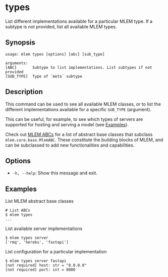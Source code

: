 # types

List different implementations available for a particular MLEM type. If a
subtype is not provided, list all available MLEM types.

## Synopsis

```usage
usage: mlem types [options] [abc] [sub_type]

arguments:
[ABC]       Subtype to list implementations. List subtypes if not provided
[SUB_TYPE]  Type of `meta` subtype
```

## Description

This command can be used to see all available MLEM classes, or to list the
different implementations available for a specific `SUB_TYPE` (argument).

This can be useful, for example, to see which types of servers are supported for
hosting and serving a model (see [Examples](#examples)).

Check out [MLEM ABCs](/doc/user-guide/mlem-abcs) for a list of abstract base
classes that subclass `mlem.core.base.MlemABC`. These constitute the building
blocks of MLEM, and can be subclassed to add new functionalities and
capabilities.

## Options

- `-h, --help`: Show this message and exit.

## Examples

List MLEM abstract base classes

```cli
# List ABCs
$ mlem types
...
```

List available server implementations

```cli
$ mlem types server
['rmq', 'heroku', 'fastapi']
```

List configuration for a particular implementation

```cli
$ mlem types server fastapi
[not required] host: str = "0.0.0.0"
[not required] port: int = 8080
```
